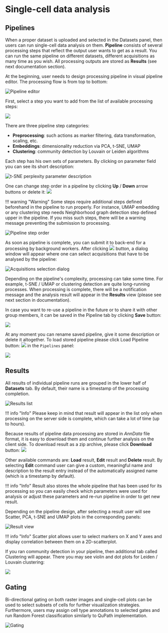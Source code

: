 # Single-cell data analysis

## Pipelines

When a proper dataset is uploaded and selected in the Datasets panel, then users can run single-cell data analysis on them.
**Pipeline** consists of several processing steps that reflect the output user wants to get as a result.
You can run the same pipeline on different datasets, different acquisitions as many time as you wish.
All processing outputs are stored as **Results** (see next documentation section).

At the beginning, user needs to design processing pipeline in visual pipeline editor. The processing flow is from top to bottom:

![Pipeline editor](../assets/pipeline-editor.png)

First, select a step you want to add from the list of available processing steps:

![](../assets/add-pipeline-step.png)

There are three pipeline step categories:

* **Preprocessing**: such actions as marker filtering, data transformation, scaling, etc.
* **Embeddings**: dimensionality reduction via PCA, t-SNE, UMAP
* **Clustering**: community detection by Louvain or Leiden algorithms

Each step has his own sets of parameters. By clicking on parameter field you can see its short description:

![t-SNE perplexity parameter description](../assets/step-parameter-description.png)

One can change step order in a pipeline by clicking **Up** / **Down** arrow buttons or delete it:  ![](../assets/common-step-buttons.png) 

!!! warning "Warning"
    Some steps require additional steps defined beforehand in the pipeline to run properly. For instance, UMAP embedding or any clustering step needs Neighborhood graph detection step defined upper in the pipeline. If you miss such steps, there will be a warning message preventing the submission to processing.

![Pipeline step order](../assets/pipeline-step-order.png)

As soon as pipeline is complete, you can submit it to back-end for a processing by background workers.
After clicking ![](../assets/process-button.png) button, a dialog window will appear where one can select acquisitions that have to be analysed by the pipeline:

![Acquisitions selection dialog](../assets/acquisition-selection-dialog.png)

Depending on the pipeline's complexity, processing can take some time. For example, t-SNE / UMAP or clustering detection are quite long-running processes.
When processing is complete, there will be a notification message and the analysis result will appear in the **Results** view (please see next section in documentation).

In case you want to re-use a pipeline in the future or to share it with other group members, it can be saved in the Pipeline tab by clicking **Save** button:

![](../assets/save-pipeline-button.png)

At any moment you can rename saved pipeline, give it some description or delete it altogether.
To load stored pipeline please click Load Pipeline button: ![](../assets/load-pipeline-button.png) in the `Pipelines` panel:

![](../assets/pipelines-list.png)

## Results

All results of individual pipeline runs are grouped in the lower half of **Datasets** tab.
By default, their name is a timestamp of the processing completion.

![Results list](../assets/results-list-view.png)

!!! info "Info"
    Please keep in mind that result will appear in the list only when processing on the server side is complete, which can take a lot of time (up to hours).

Because results of pipeline data processing are stored in _AnnData_ file format, it is easy to download them and continue further analysis on the client side.
To download result as a zip archive, please click **Download** button: ![](../assets/result-download-button.png) 

Other available commands are: **Load** result, **Edit** result and **Delete** result.
By selecting **Edit** command user can give a custom, meaningful name and description to the result entry instead of the automatically assigned name (which is a timestamp by default).

!!! info "Info"
    Result also stores the whole pipeline that has been used for its processing so you can easily check which parameters were used for analysis or adjust these parameters and re-run pipeline in order to get new result.

Depending on the pipeline design, after selecting a result user will see Scatter, PCA, t-SNE and UMAP plots in the corresponding panels:

![Result view](../assets/result-view.png)

!!! info "Info"
    Scatter plot allows user to select markers on X and Y axes and display correlation between them on a 2D-scatterplot.

If you ran community detection in your pipeline, then additional tab called Clustering will appear.
There you may see violin and dot plots for Leiden / Louvain clustering:

![](../assets/clustering-view.png)

## Gating

Bi-directional gating on both raster images and single-cell plots can be used to select subsets of cells for further visualization strategies.
Furthermore, users may assign cell type annotations to selected gates and run Random Forest classification similarly to QuPath implementation. 

![Gating](../assets/gating.png)
